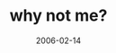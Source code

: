 ---
layout: base.njk
title : 'why not me?' 
view_title : 'why not me?' 
year : '2006' 
date : '2006-02-14' 
img_file : '/drawing/whynotme.png' 
html_file : 'whynotme' 
next_html : 'whatamilookingat.html' 
year_order : '65' 
permalink : "title/{{html_file}}.html"
---